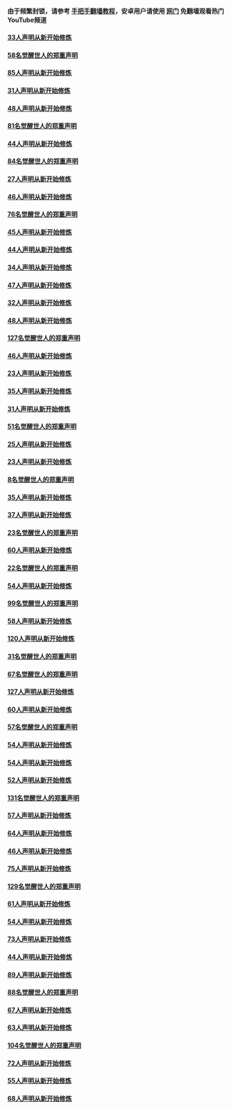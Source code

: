 #### 由于频繁封锁，请参考 [手把手翻墙教程](https://github.com/gfw-breaker/guides/wiki/)，安卓用户请使用 [网门](https://github.com/gfw-breaker/nogfw/blob/master/dl.md?t=03101000) 免翻墙观看热门YouTube频道 

#### [33人声明从新开始修炼](../pages/91/421804.md?t=03101000) 

#### [58名觉醒世人的郑重声明](../pages/91/421845.md?t=03101000) 

#### [85人声明从新开始修炼](../pages/91/421769.md?t=03101000) 

#### [31人声明从新开始修炼](../pages/91/421763.md?t=03101000) 

#### [48人声明从新开始修炼](../pages/91/421605.md?t=03101000) 

#### [81名觉醒世人的郑重声明](../pages/91/421656.md?t=03101000) 

#### [44人声明从新开始修炼](../pages/91/421544.md?t=03101000) 

#### [84名觉醒世人的郑重声明](../pages/91/421543.md?t=03101000) 

#### [27人声明从新开始修炼](../pages/91/421465.md?t=03101000) 

#### [46人声明从新开始修炼](../pages/91/421454.md?t=03101000) 

#### [76名觉醒世人的郑重声明](../pages/91/421453.md?t=03101000) 

#### [45人声明从新开始修炼](../pages/91/421452.md?t=03101000) 

#### [44人声明从新开始修炼](../pages/91/421422.md?t=03101000) 

#### [34人声明从新开始修炼](../pages/91/421322.md?t=03101000) 

#### [47人声明从新开始修炼](../pages/91/421264.md?t=03101000) 

#### [32人声明从新开始修炼](../pages/91/421225.md?t=03101000) 

#### [48人声明从新开始修炼](../pages/91/421202.md?t=03101000) 

#### [127名觉醒世人的郑重声明](../pages/91/421224.md?t=03101000) 

#### [46人声明从新开始修炼](../pages/91/421203.md?t=03101000) 

#### [23人声明从新开始修炼](../pages/91/421138.md?t=03101000) 

#### [35人声明从新开始修炼](../pages/91/421122.md?t=03101000) 

#### [31人声明从新开始修炼](../pages/91/421081.md?t=03101000) 

#### [51名觉醒世人的郑重声明](../pages/91/421080.md?t=03101000) 

#### [25人声明从新开始修炼](../pages/91/421020.md?t=03101000) 

#### [23人声明从新开始修炼](../pages/91/420884.md?t=03101000) 

#### [8名觉醒世人的郑重声明](../pages/91/420883.md?t=03101000) 

#### [35人声明从新开始修炼](../pages/91/420809.md?t=03101000) 

#### [37人声明从新开始修炼](../pages/91/420766.md?t=03101000) 

#### [23名觉醒世人的郑重声明](../pages/91/420765.md?t=03101000) 

#### [60人声明从新开始修炼](../pages/91/420727.md?t=03101000) 

#### [22名觉醒世人的郑重声明](../pages/91/420726.md?t=03101000) 

#### [54人声明从新开始修炼](../pages/91/420529.md?t=03101000) 

#### [99名觉醒世人的郑重声明](../pages/91/420528.md?t=03101000) 

#### [58人声明从新开始修炼](../pages/91/420198.md?t=03101000) 

#### [120人声明从新开始修炼](../pages/91/420141.md?t=03101000) 

#### [31名觉醒世人的郑重声明](../pages/91/420197.md?t=03101000) 

#### [67名觉醒世人的郑重声明](../pages/91/420140.md?t=03101000) 

#### [127人声明从新开始修炼](../pages/91/420082.md?t=03101000) 

#### [60人声明从新开始修炼](../pages/91/420081.md?t=03101000) 

#### [57名觉醒世人的郑重声明](../pages/91/420080.md?t=03101000) 

#### [54人声明从新开始修炼](../pages/91/419533.md?t=03101000) 

#### [54人声明从新开始修炼](../pages/91/419532.md?t=03101000) 

#### [52人声明从新开始修炼](../pages/91/419531.md?t=03101000) 

#### [131名觉醒世人的郑重声明](../pages/91/419530.md?t=03101000) 

#### [57人声明从新开始修炼](../pages/91/419430.md?t=03101000) 

#### [64人声明从新开始修炼](../pages/91/419429.md?t=03101000) 

#### [46人声明从新开始修炼](../pages/91/419428.md?t=03101000) 

#### [75人声明从新开始修炼](../pages/91/419427.md?t=03101000) 

#### [129名觉醒世人的郑重声明](../pages/91/419426.md?t=03101000) 

#### [61人声明从新开始修炼](../pages/91/419198.md?t=03101000) 

#### [54人声明从新开始修炼](../pages/91/419197.md?t=03101000) 

#### [73人声明从新开始修炼](../pages/91/419196.md?t=03101000) 

#### [44人声明从新开始修炼](../pages/91/419075.md?t=03101000) 

#### [89人声明从新开始修炼](../pages/91/419074.md?t=03101000) 

#### [88名觉醒世人的郑重声明](../pages/91/419195.md?t=03101000) 

#### [67人声明从新开始修炼](../pages/91/419073.md?t=03101000) 

#### [63人声明从新开始修炼](../pages/91/419072.md?t=03101000) 

#### [104名觉醒世人的郑重声明](../pages/91/419071.md?t=03101000) 

#### [72人声明从新开始修炼](../pages/91/418902.md?t=03101000) 

#### [55人声明从新开始修炼](../pages/91/418901.md?t=03101000) 

#### [68人声明从新开始修炼](../pages/91/418900.md?t=03101000) 

